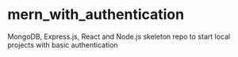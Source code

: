 # mern_with_authentication
 MongoDB, Express.js, React and Node.js skeleton repo to start local projects with basic authentication
